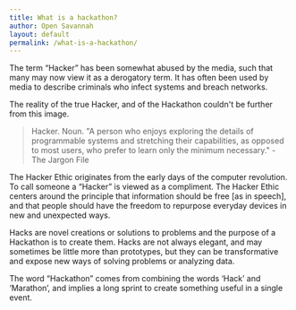 ```yaml
---
title: What is a hackathon?
author: Open Savannah
layout: default
permalink: /what-is-a-hackathon/
---
```


The term “Hacker” has been somewhat abused by the media, such that many may now view it as a derogatory term.  It has often been used by media to describe criminals who infect systems and breach networks.  

The reality of the true Hacker, and of the Hackathon couldn't be further from this image.

> Hacker. Noun. "A person who enjoys exploring the details of programmable systems and stretching their capabilities, as opposed to most users, who prefer to learn only the minimum necessary." - The Jargon File

The Hacker Ethic originates from the early days of the computer revolution. To call someone a “Hacker” is viewed as a compliment. The Hacker Ethic centers around the principle that information should be free [as in speech], and that people should have the freedom to repurpose everyday devices in new and unexpected ways.

Hacks are novel creations or solutions to problems and the purpose of a Hackathon is to create them.  Hacks are not always elegant, and may sometimes be little more than prototypes, but they can be transformative and expose new ways of solving problems or analyzing data.

The word “Hackathon” comes from combining the words ‘Hack’ and ‘Marathon’, and implies a long sprint to create something useful in a single event.
